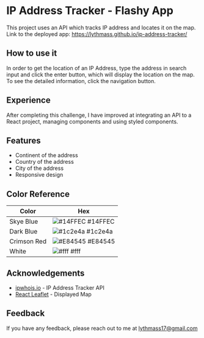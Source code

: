 
# IP Address Tracker - Flashy App

This project uses an API which tracks IP address and locates it
on the map.
Link to the deployed app: https://lythmass.github.io/ip-address-tracker/

## How to use it
In order to get the location of an IP Address, type the
address in search input and click the enter button, which will
display the location on the map. To see the detailed information,
click the navigation button.
## Experience
After completing this challenge, I have improved at integrating an API to a React project, managing components and using styled components.
## Features

- Continent of the address
- Country of the address
- City of the address
- Responsive design

## Color Reference

| Color             | Hex                                                                |
| ----------------- | ------------------------------------------------------------------ |
| Skye Blue | ![#14FFEC](https://via.placeholder.com/10/14FFEC?text=+) #14FFEC |
| Dark Blue | ![#1c2e4a](https://via.placeholder.com/10/1c2e4a?text=+) #1c2e4a |
| Crimson Red | ![#E84545](https://via.placeholder.com/10/E84545?text=+) #E84545 |
| White | ![#fff](https://via.placeholder.com/10/fff?text=+) #fff|


## Acknowledgements

 - [ipwhois.io](https://ipwhois.io/) - IP Address Tracker API
 - [React Leaflet](https://react-leaflet.js.org/) - Displayed Map


## Feedback

If you have any feedback, please reach out to me at lythmass17@gmail.com
